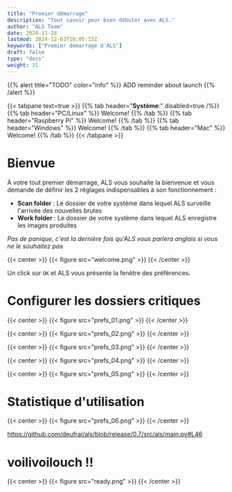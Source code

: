 ```yaml
---
title: "Premier démarrage"
description: "Tout savoir pour bien débuter avec ALS."
author: "ALS Team"
date: 2024-11-28
lastmod: 2024-12-03T10:05:15Z
keywords: ["Premier démarrage d'ALS"]
draft: false
type: "docs"
weight: 31
---
```


{{% alert title="TODO" color="info" %}}
ADD reminder about launch
{{% /alert %}}

{{< tabpane text=true >}}
  {{% tab header="**Système**:" disabled=true /%}}
  {{% tab header="PC/Linux" %}}
  Welcome!
  {{% /tab %}}
  {{% tab header="Raspberry Pi" %}}
  Welcome!
  {{% /tab %}}
  {{% tab header="Windows" %}}
  Welcome!
  {{% /tab %}}
  {{% tab header="Mac" %}}
  Welcome!
  {{% /tab %}}
{{< /tabpane >}}

# Bienvue

À votre tout premier démarrage, ALS vous souhaite la bienvenue et vous demande de définir les 2 réglages indispensables à son fonctionnement :

- **Scan folder** : Le dossier de votre système dans lequel ALS surveille l'arrivée des nouvelles brutes
- **Work folder** : Le dossier de votre système dans lequel ALS enregistre les images produites

_Pas de panique, c'est la dernière fois qu'ALS vous parlera anglais si vous ne le souhaitez pas_ 

{{< center >}}
{{< figure src="welcome.png" >}}
{{< /center >}}

Un click sur `OK` et ALS vous présente la fenêtre des préférences.

# Configurer les dossiers critiques

{{< center >}}
{{< figure src="prefs_01.png" >}}
{{< /center >}}

{{< center >}}
{{< figure src="prefs_02.png" >}}
{{< /center >}}

{{< center >}}
{{< figure src="prefs_03.png" >}}
{{< /center >}}

{{< center >}}
{{< figure src="prefs_04.png" >}}
{{< /center >}}

{{< center >}}
{{< figure src="prefs_05.png" >}}
{{< /center >}}

# Statistique d'utilisation

{{< center >}}
{{< figure src="prefs_06.png" >}}
{{< /center >}}

https://github.com/deufrai/als/blob/release/0.7/src/als/main.py#L46

# voilivoilouch !!

{{< center >}}
{{< figure src="ready.png" >}}
{{< /center >}}

